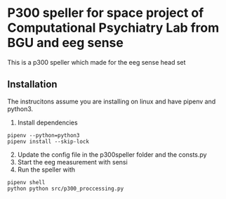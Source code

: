 # P300 speller for space project of Computational Psychiatry Lab from BGU and eeg sense
This is a p300 speller which made for the eeg sense head set

## Installation

The instrucitons assume you are installing on linux and have pipenv and python3.

1. Install dependencies
```shell
pipenv --python=python3
pipenv install --skip-lock
```
2. Update the config file in the p300speller folder and the consts.py 
3. Start the eeg measurement with sensi
4. Run the speller with
```
pipenv shell
python python src/p300_proccessing.py
```
